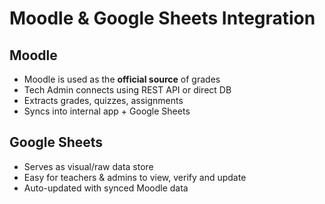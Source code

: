# Moodle & Google Sheets Integration

## Moodle
- Moodle is used as the **official source** of grades
- Tech Admin connects using REST API or direct DB
- Extracts grades, quizzes, assignments
- Syncs into internal app + Google Sheets

## Google Sheets
- Serves as visual/raw data store
- Easy for teachers & admins to view, verify and update
- Auto-updated with synced Moodle data